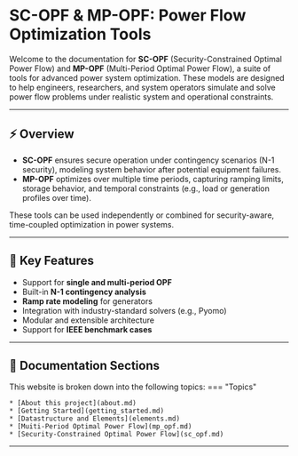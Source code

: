 # SC-OPF & MP-OPF: Power Flow Optimization Tools

Welcome to the documentation for **SC-OPF** (Security-Constrained Optimal Power Flow) and **MP-OPF** (Multi-Period Optimal Power Flow), a suite of tools for advanced power system optimization. These models are designed to help engineers, researchers, and system operators simulate and solve power flow problems under realistic system and operational constraints.

---

## ⚡ Overview

- **SC-OPF** ensures secure operation under contingency scenarios (N-1 security), modeling system behavior after potential equipment failures.
- **MP-OPF** optimizes over multiple time periods, capturing ramping limits, storage behavior, and temporal constraints (e.g., load or generation profiles over time).

These tools can be used independently or combined for security-aware, time-coupled optimization in power systems.

---

## 🚀 Key Features

- Support for **single and multi-period OPF**
- Built-in **N-1 contingency analysis**
- **Ramp rate modeling** for generators
- Integration with industry-standard solvers (e.g., Pyomo)
- Modular and extensible architecture
- Support for **IEEE benchmark cases**

---

## 📘 Documentation Sections

This website is broken down into the following topics:
=== "Topics"

    * [About this project](about.md)
    * [Getting Started](getting_started.md)
    * [Datastructure and Elements](elements.md)
    * [Muiti-Period Optimal Power Flow](mp_opf.md)
    * [Security-Constrained Optimal Power Flow](sc_opf.md)

---
